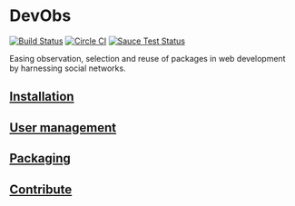 # DevObs

[![Build Status](http://j.mp/1QSoTtq)](http://j.mp/1N2kspP) [![Circle CI](http://j.mp/1In2JNb)](http://j.mp/1TsP1tv)
[![Sauce Test Status](http://j.mp/1XETwBM)](http://j.mp/1jxiDbZ)

Easing observation, selection and reuse of packages in web development by harnessing social networks.

## [Installation](app/Resources/doc/10-installation.md)

## [User management](app/Resources/doc/15-user-management.md)

## [Packaging](app/Resources/doc/20-packaging.md)

## [Contribute](app/Resources/doc/70-contribute.md)

